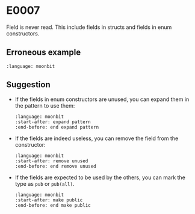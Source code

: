 # E0007

Field is never read. This include fields in structs and fields in enum
constructors.

## Erroneous example

```{literalinclude} /sources/error_codes/0007_error/top.mbt
:language: moonbit
```

## Suggestion

- If the fields in enum constructors are unused, you can expand them in the
  pattern to use them:

  ```{literalinclude} /sources/error_codes/0007_fixed/top.mbt
  :language: moonbit
  :start-after: expand pattern
  :end-before: end expand pattern
  ```

- If the fields are indeed useless, you can remove the field from the
  constructor:

  ```{literalinclude} /sources/error_codes/0007_fixed/top.mbt
  :language: moonbit
  :start-after: remove unused
  :end-before: end remove unused
  ```

- If the fields are expected to be used by the others, you can mark the type as
  `pub` or `pub(all)`.

  ```{literalinclude} /sources/error_codes/0007_fixed/top.mbt
  :language: moonbit
  :start-after: make public
  :end-before: end make public
  ```